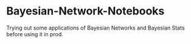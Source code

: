# Bayesian-Network-Notebooks
Trying out some applications of Bayesian Networks and Bayesian Stats before using it in prod.
